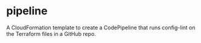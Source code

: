 # pipeline

A CloudFormation template to create a CodePipeline that runs config-lint on the Terraform files in a GitHub repo.
